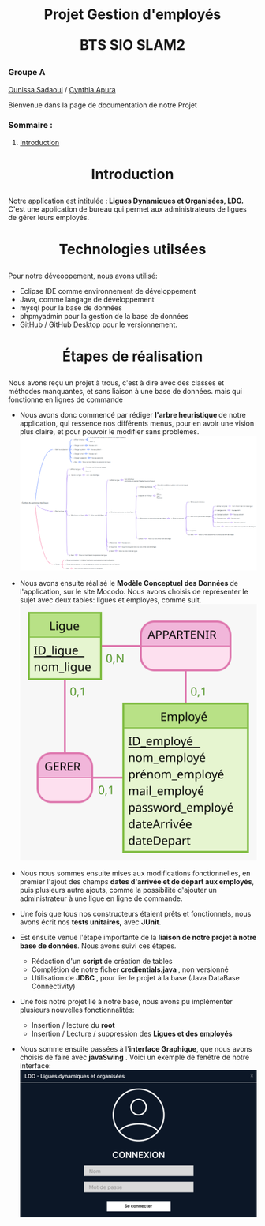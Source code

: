 <h1> 
<p align="center">
Projet Gestion d'employés
</p>
<p align="center"> 
BTS SIO SLAM2 
</p>
</h1>



<h3> Groupe A </h3>

<a href="https://github.com/ounissaSadaoui"> Ounissa Sadaoui</a> /
<a href="https://github.com/cynthiaapura"> Cynthia Apura</a>

Bienvenue dans la page de documentation de notre Projet  


<h3> Sommaire : </h3>

1. <a href="intro"> Introduction </a>


<h1> 
<p align="center" id="intro">
Introduction
</h1>
<p>Notre application est intitulée :<b> Ligues Dynamiques et Organisées, LDO.</b> 
C'est une application de bureau qui permet aux administrateurs de ligues de gérer leurs employés.</p>

<h1> 
<p align="center" id="intro">
Technologies utilsées</h1>
<p>Pour notre déveoppement, nous avons utilisé:

 * Eclipse IDE comme environnement de développement
 * Java, comme langage de développement
 * mysql pour la base de données
 * phpmyadmin pour la gestion de la base de données
 * GitHub / GitHub Desktop pour le versionnement.
</p>

<h1>
<p align="center">
Étapes de réalisation</h1>
<p>Nous avons reçu un projet à trous, c'est à dire avec des classes et méthodes manquantes, et sans liaison à une base de données. mais qui fonctionne en lignes de commande</p>

* Nous avons donc commencé par rédiger <b>l'arbre heuristique </b> de notre application, qui ressence nos différents menus, pour en avoir une vision plus claire, et pour pouvoir le modifier sans problèmes.
![Voici notre arbre heuristique](./Personnel/docs/arbre_heuristique.png "arbre heuristique")


* Nous avons ensuite réalisé le <b>Modèle Conceptuel des Données </b> de l'application, sur le site Mocodo.
Nous avons choisis de représenter le sujet avec deux tables: ligues et employes, comme suit.                                              
![MCD](./Personnel/docs/MCD/MCD.svg "MCD")


* Nous nous sommes ensuite mises aux modifications fonctionnelles, en premier l'ajout des champs <b>dates d'arrivée et de départ aux employés</b>, puis plusieurs autre ajouts, comme la possibilité d'ajouter un administrateur à une ligue en ligne de commande.

* Une fois que tous nos constructeurs étaient prêts et fonctionnels, nous avons écrit nos <b>tests unitaires,</b> avec <b>JUnit</b>.

* Est ensuite venue l'étape importante de la <b>liaison de notre projet à notre base de données</b>. Nous avons suivi ces étapes.
  * Rédaction d'un <b>script </b> de création de tables
  * Complétion de notre ficher <b>credientials.java </b>, non versionné
  * Utilisation de <b> JDBC </b>, pour lier le projet à la base (Java DataBase Connectivity)
* Une fois notre projet lié à notre base, nous avons pu implémenter plusieurs nouvelles fonctionnalités: 
  * Insertion / lecture du <b>root </b>
  * Insertion / Lecture / suppression des <b> Ligues et des employés </b>

* Nous somme ensuite passées à l'<b>interface Graphique</b>, que nous avons choisis de faire avec <b>javaSwing</b> .
Voici un exemple de fenêtre de notre interface:
![interface graphique](./Personnel/docs/maquette/connexion.png "interface graphique")






